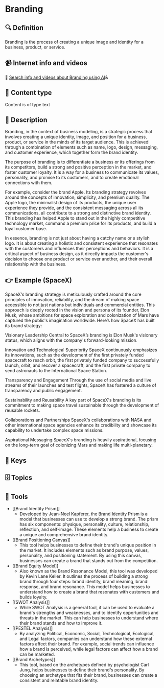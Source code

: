 
# Branding


## 🔍 Definition
Branding is the process of creating a unique image and identity for a business, product, or service.


## 📹 Internet info and videos
🤖 [Search info and videos about Branding using AI](https://www.perplexity.ai/search?q=videos+about+Branding:+Branding+is+the+process+of+creating+a+unique+image+and+identity+for+a+business,+product,+or+service.
)&

## 📰 Content type 
Content is of type text

## 📖 Description
Branding, in the context of business modeling, is a strategic process that involves creating a unique identity, image, and position for a business, product, or service in the minds of its target audience. This is achieved through a combination of elements such as name, logo, design, messaging, and customer experience, which together form the brand identity.

The purpose of branding is to differentiate a business or its offerings from its competitors, build a strong and positive perception in the market, and foster customer loyalty. It is a way for a business to communicate its values, personality, and promise to its customers, and to create emotional connections with them.

For example, consider the brand Apple. Its branding strategy revolves around the concepts of innovation, simplicity, and premium quality. The Apple logo, the minimalist design of its products, the unique user experience they provide, and the consistent messaging across all its communications, all contribute to a strong and distinctive brand identity. This branding has helped Apple to stand out in the highly competitive technology market, command a premium price for its products, and build a loyal customer base.

In essence, branding is not just about having a catchy name or a stylish logo. It is about creating a holistic and consistent experience that resonates with the customers and influences their perceptions and behaviors. It is a critical aspect of business design, as it directly impacts the customer's decision to choose one product or service over another, and their overall relationship with the business.

## 👉 Example (SpaceX)

SpaceX's branding strategy is meticulously crafted around the core principles of innovation, reliability, and the dream of making space accessible to not just nations but individuals and commercial entities. This approach is deeply rooted in the vision and persona of its founder, Elon Musk, whose ambitions for space exploration and colonization of Mars have captured the public's imagination worldwide. Here’s how SpaceX has built its brand strategy:

Visionary Leadership
Central to SpaceX’s branding is Elon Musk's visionary status, which aligns with the company's forward-looking mission.

Innovation and Technological Superiority
SpaceX continuously emphasizes its innovations, such as the development of the first privately funded spacecraft to reach orbit, the first privately funded company to successfully launch, orbit, and recover a spacecraft, and the first private company to send astronauts to the International Space Station.

Transparency and Engagement
Through the use of social media and live streams of their launches and test flights, SpaceX has fostered a culture of transparency and public engagement.

Sustainability and Reusability
A key part of SpaceX's branding is its commitment to making space travel sustainable through the development of reusable rockets.

Collaborations and Partnerships
SpaceX's collaborations with NASA and other international space agencies enhance its credibility and showcase its capability to undertake complex space missions.

Aspirational Messaging
SpaceX's branding is heavily aspirational, focusing on the long-term goal of colonizing Mars and making life multi-planetary.


## 🔑 Keys



## 🗄️ Topics


## 🧰 Tools
- [[Brand Identity Prism]]
  - Developed by Jean-Noel Kapferer, the Brand Identity Prism is a model that businesses can use to develop a strong brand. The prism has six components: physique, personality, culture, relationship, reflection, and self-image. These elements help a business to create a unique and comprehensive brand identity.
- [[Brand Positioning Canvas]]
  - This tool helps businesses to define their brand's unique position in the market. It includes elements such as brand purpose, values, personality, and positioning statement. By using this canvas, businesses can create a brand that stands out from the competition.
- [[Brand Equity Model]]
  - Also known as the Brand Resonance Model, this tool was developed by Kevin Lane Keller. It outlines the process of building a strong brand through four steps: brand identity, brand meaning, brand response, and brand resonance. This model helps businesses to understand how to create a brand that resonates with customers and builds loyalty.
- [[SWOT Analysis]]
  - While SWOT Analysis is a general tool, it can be used to evaluate a brand's strengths and weaknesses, and to identify opportunities and threats in the market. This can help businesses to understand where their brand stands and how to improve it.
- [[PESTEL Analysis]]
  - By analyzing Political, Economic, Social, Technological, Ecological, and Legal factors, companies can understand how these external factors affect their brand. For example, social trends can influence how a brand is perceived, while legal factors can affect how a brand can be marketed.
- [[Brand Archetypes]]
  - This tool, based on the archetypes defined by psychologist Carl Jung, helps businesses to define their brand's personality. By choosing an archetype that fits their brand, businesses can create a consistent and relatable brand identity.
